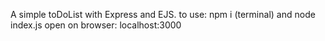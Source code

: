 A simple toDoList with Express and EJS.
to use:
npm i (terminal) and
node index.js
open on browser: localhost:3000
